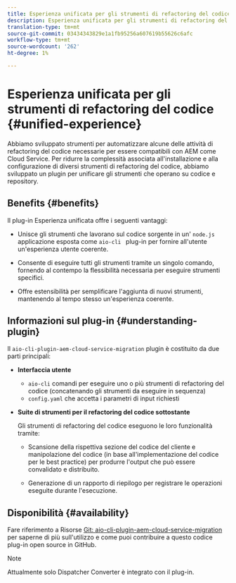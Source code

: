 ```yaml
---
title: Esperienza unificata per gli strumenti di refactoring del codice
description: Esperienza unificata per gli strumenti di refactoring del codice
translation-type: tm+mt
source-git-commit: 03434343829e1a1fb95256a607619b55626c6afc
workflow-type: tm+mt
source-wordcount: '262'
ht-degree: 1%

---
```



# Esperienza unificata per gli strumenti di refactoring del codice {#unified-experience}

Abbiamo sviluppato strumenti per automatizzare alcune delle attività di refactoring del codice necessarie per essere compatibili con AEM come Cloud Service. Per ridurre la complessità associata all&#39;installazione e alla configurazione di diversi strumenti di refactoring del codice, abbiamo sviluppato un plugin per unificare gli strumenti che operano su codice e repository.

## Benefits {#benefits}

Il plug-in Esperienza unificata offre i seguenti vantaggi:

* Unisce gli strumenti che lavorano sul codice sorgente in un&#39; `node.js` applicazione esposta come `aio-cli ` plug-in per fornire all&#39;utente un&#39;esperienza utente coerente.

* Consente di eseguire tutti gli strumenti tramite un singolo comando, fornendo al contempo la flessibilità necessaria per eseguire strumenti specifici.

* Offre estensibilità per semplificare l&#39;aggiunta di nuovi strumenti, mantenendo al tempo stesso un&#39;esperienza coerente.

## Informazioni sul plug-in {#understanding-plugin}

Il `aio-cli-plugin-aem-cloud-service-migration` plugin è costituito da due parti principali:

* **Interfaccia utente**

   * `aio-cli` comandi per eseguire uno o più strumenti di refactoring del codice (concatenando gli strumenti da eseguire in sequenza)
   * `config.yaml` che accetta i parametri di input richiesti

* **Suite di strumenti per il refactoring del codice sottostante**

   Gli strumenti di refactoring del codice eseguono le loro funzionalità tramite:

   * Scansione della rispettiva sezione del codice del cliente e manipolazione del codice (in base all&#39;implementazione del codice per le best practice) per produrre l&#39;output che può essere convalidato e distribuito.

   * Generazione di un rapporto di riepilogo per registrare le operazioni eseguite durante l&#39;esecuzione.

## Disponibilità {#availability}

Fare riferimento a Risorse [Git: aio-cli-plugin-aem-cloud-service-migration](https://github.com/adobe/aio-cli-plugin-aem-cloud-service-migration) per saperne di più sull&#39;utilizzo e come puoi contribuire a questo codice plug-in open source in GitHub.

>[!NOTE]
>Attualmente solo Dispatcher Converter è integrato con il plug-in.
